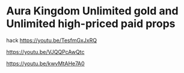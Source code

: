 # Aura Kingdom Unlimited gold and Unlimited high-priced paid props
hack
https://youtu.be/TesfmGxJxRQ

https://youtu.be/VJQQPcAwQtc

https://youtu.be/kwvMtAHe7A0
